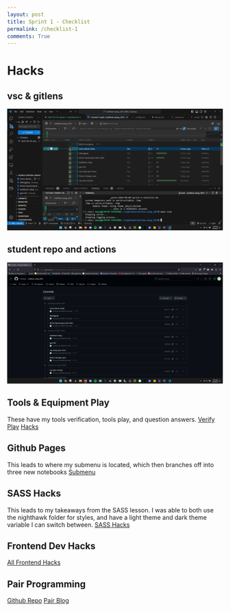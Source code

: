 ```yaml
---
layout: post
title: Sprint 1 - Checklist
permalink: /checklist-1
comments: True
---
```


# Hacks

## vsc & gitlens

<img src = "images/vsc.png">

## student repo and actions

<img src = "images/repo.png">

## Tools & Equipment Play

These have my tools verification, tools play, and question answers.
<a href = "{{site   .baseurl}}/devops/tools/verify">Verify</a>
<a href = "{{site.baseurl}}/devops/github/pages/play">Play</a>
<a href = "{{site.baseurl}}/devops/hacks">Hacks</a>

## Github Pages

This leads to where my submenu is located, which then branches off into three new notebooks
<a href = "{{site.baseurl}}/">Submenu</a>

## SASS Hacks

This leads to my takeaways from the SASS lesson. I was able to both use the nighthawk folder for styles, and have a light theme and dark theme variable I can switch between.
<a href = "{{site.baseurl}}/2024/09/08/sass-hacks_IPYNB_2_.html">SASS Hacks</a>

## Frontend Dev Hacks

<a href = "{{site.baseurl}}/2024/09/08/frontend-dev_IPYNB_2_.html">All Frontend Hacks</a>

## Pair Programming

<a href = "https://github.com/7mwang/pair-blog">Github Repo</a>
<a href = "7mwang.github.io/pair-blog">Pair Blog</a>